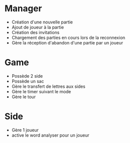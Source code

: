 # Manager

* Création d'une nouvelle partie
* Ajout de joueur à la partie
* Création des invitations
* Chargement des parties en cours lors de la reconnexion
* Gère la réception d'abandon d'une partie par un joueur

# Game

* Possède 2 side
* Possède un sac
* Gère le transfert de lettres aux sides
* Gère le timer suivant le mode
* Gère le tour

# Side

* Gère 1 joueur
* active le word analyser pour un joueur
